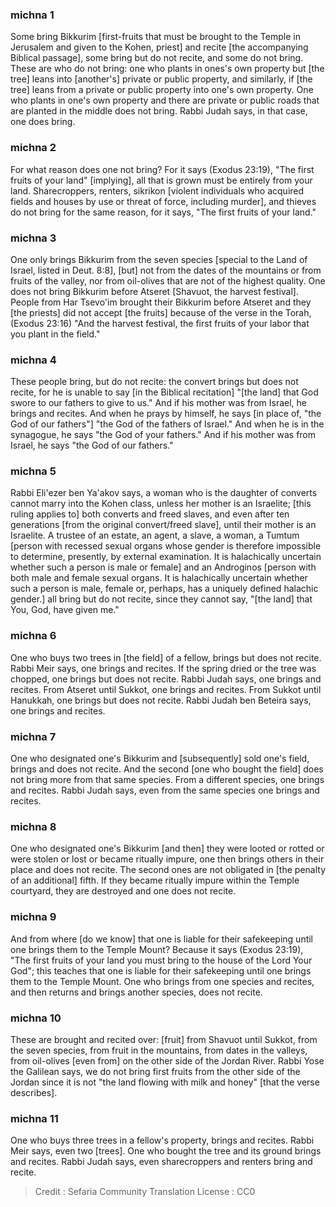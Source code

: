 
### michna 1
Some bring Bikkurim [first-fruits that must be brought to the Temple in Jerusalem and given to the Kohen, priest] and recite [the accompanying Biblical passage], some bring but do not recite, and some do not bring. These are who do not bring: one who plants in ones's own property but [the tree] leans into [another's] private or public property, and similarly, if [the tree] leans from a private or public property into one's own property. One who plants in one's own property and there are private or public roads that are planted in the middle does not bring. Rabbi Judah says, in that case, one does bring.

### michna 2
For what reason does one not bring? For it says (Exodus 23:19), "The first fruits of your land" [implying], all that is grown must be entirely from your land. Sharecroppers, renters, sikrikon [violent individuals who acquired fields and houses by use or threat of force, including murder], and thieves do not bring for the same reason, for it says, "The first fruits of your land."

### michna 3
One only brings Bikkurim from the seven species [special to the Land of Israel, listed in Deut. 8:8], [but] not from the dates of the mountains or from fruits of the valley, nor from oil-olives that are not of the highest quality. One does not bring Bikkurim before Atseret [Shavuot, the harvest festival]. People from Har Tsevo'im brought their Bikkurim before Atseret and they [the priests] did not accept [the fruits] because of the verse in the Torah, (Exodus 23:16) "And the harvest festival, the first fruits of your labor that you plant in the field."

### michna 4
These people bring, but do not recite: the convert brings but does not recite, for he is unable to say [in the Biblical recitation] "[the land] that God swore to our fathers to give to us." And if his mother was from Israel, he brings and recites. And when he prays by himself, he says [in place of, "the God of our fathers"] "the God of the fathers of Israel." And when he is in the synagogue, he says "the God of your fathers." And if his mother was from Israel, he says "the God of our fathers."

### michna 5
Rabbi Eli'ezer ben Ya'akov says, a woman who is the daughter of converts cannot marry into the Kohen class, unless her mother is an Israelite; [this ruling applies to] both converts and freed slaves, and even after ten generations [from the original convert/freed slave], until their mother is an Israelite. A trustee of an estate, an agent, a slave, a woman, a Tumtum [person with recessed sexual organs whose gender is therefore impossible to determine, presently, by external examination. It is halachically uncertain whether such a person is male or female] and an Androginos [person with both male and female sexual organs. It is halachically uncertain whether such a person is male, female or, perhaps, has a uniquely defined halachic gender.] all bring but do not recite, since they cannot say, "[the land] that You, God, have given me."

### michna 6
One who buys two trees in [the field] of a fellow, brings but does not recite. Rabbi Meir says, one brings and recites. If the spring dried or the tree was chopped, one brings but does not recite. Rabbi Judah says, one brings and recites. From Atseret until Sukkot, one brings and recites. From Sukkot until Hanukkah, one brings but does not recite. Rabbi Judah ben Beteira says, one brings and recites.

### michna 7
One who designated one's Bikkurim and [subsequently] sold one's field, brings and does not recite. And the second [one who bought the field] does not bring more from that same species. From a different species, one brings and recites. Rabbi Judah says, even from the same species one brings and recites.

### michna 8
One who designated one's Bikkurim [and then] they were looted or rotted or were stolen or lost or became ritually impure, one then brings others in their place and does not recite. The second ones are not obligated in [the penalty of an additional] fifth. If they became ritually impure within the Temple courtyard, they are destroyed and one does not recite.

### michna 9
And from where [do we know] that one is liable for their safekeeping until one brings them to the Temple Mount? Because it says (Exodus 23:19), "The first fruits of your land you must bring to the house of the Lord Your God"; this teaches that one is liable for their safekeeping until one brings them to the Temple Mount. One who brings from one species and recites, and then returns and brings another species, does not recite.

### michna 10
These are brought and recited over: [fruit] from Shavuot until Sukkot, from the seven species, from fruit in the mountains, from dates in the valleys, from oil-olives [even from] on the other side of the Jordan River. Rabbi Yose the Galilean says, we do not bring first fruits from the other side of the Jordan since it is not "the land flowing with milk and honey" [that the verse describes].

### michna 11
One who buys three trees in a fellow's property, brings and recites. Rabbi Meir says, even two [trees]. One who bought the tree and its ground brings and recites. Rabbi Judah says, even sharecroppers and renters bring and recite.

>Credit : Sefaria Community Translation
>License : CC0